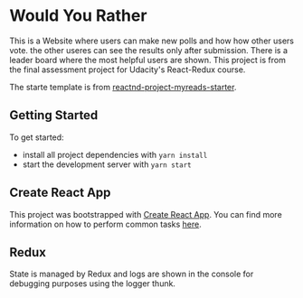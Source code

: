 # Would You Rather
This is a Website where users can make new polls and how how other users vote. the other useres can see the results only after submission.
There is a leader board where the most helpful users are shown.
This project is from the final assessment project for Udacity's React-Redux course.

The starte template is from [reactnd-project-myreads-starter](https://github.com/udacity/reactnd-project-myreads-starter).

## Getting Started
To get started:

* install all project dependencies with `yarn install`
* start the development server with `yarn start`

## Create React App
This project was bootstrapped with [Create React App](https://github.com/facebookincubator/create-react-app). You can find more information on how to perform common tasks [here](https://github.com/facebookincubator/create-react-app/blob/master/packages/react-scripts/template/README.md).

## Redux
State is managed by Redux and logs are shown in the console for debugging purposes using the logger thunk.

